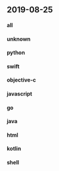 ## 2019-08-25

#### all

#### unknown

#### python

#### swift

#### objective-c

#### javascript

#### go

#### java

#### html

#### kotlin

#### shell

